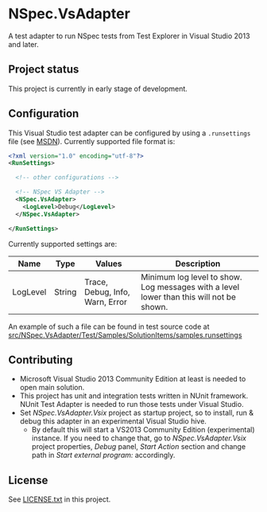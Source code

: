 # NSpec.VsAdapter

A test adapter to run NSpec tests from Test Explorer in Visual Studio 2013 and later.

## Project status 

This project is currently in early stage of development.

## Configuration

This Visual Studio test adapter can be configured by using a `.runsettings` file (see [MSDN](https://msdn.microsoft.com/en-us/library/jj635153.aspx)). Currently supported file format is:

```xml
<?xml version="1.0" encoding="utf-8"?>
<RunSettings>

  <!-- other configurations -->

  <!-- NSpec VS Adapter -->
  <NSpec.VsAdapter>
    <LogLevel>Debug</LogLevel>
  </NSpec.VsAdapter>

</RunSettings>
```

Currently supported settings are:

| Name | Type | Values | Description |
|----------|--------|---------------------------------|-----------------------------------------------------------------------------------------|
| LogLevel | String | Trace, Debug, Info, Warn, Error | Minimum log level to show. Log messages with a level lower than this will not be shown. |

An example of such a file can be found in test source code at [src/NSpec.VsAdapter/Test/Samples/SolutionItems/samples.runsettings](https://github.com/BrainCrumbz/NSpec.VsAdapter/blob/master/src/NSpec.VsAdapter/Test/Samples/SolutionItems/samples.runsettings)

## Contributing

* Microsoft Visual Studio 2013 Community Edition at least is needed to open main solution.
* This project has unit and integration tests written in NUnit framework. NUnit Test Adapter is needed to run those tests under Visual Studio.
* Set *NSpec.VsAdapter.Vsix* project as startup project, so to install, run & debug this adapter in an experimental Visual Studio hive.
  * By default this will start a VS2013 Community Edition (experimental) instance. If you need to change that, go to *NSpec.VsAdapter.Vsix* project properties, *Debug* panel, *Start Action* section and change path in *Start external program:* accordingly.

## License

See [LICENSE.txt](https://github.com/BrainCrumbz/NSpec.VsAdapter/blob/master/LICENSE.txt) in this project.
